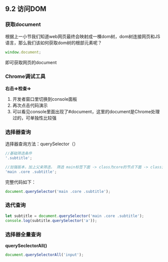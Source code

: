 ## 9.2 访问DOM

### 获取document

根据上一小节我们知道web网页最终会映射成一棵dom树，dom树连接网页和JS语言，那么我们该如何获取dom树的根部元素呢？

```js
window.document;
```

即可获取网页的document

### Chrome调试工具

**右击=>检查=>**

1. 开发者窗口里切换到console面板
2. 再次点击代码演示
3. 可以看见console里面出现了#document，这里的document是Chrome处理过的，可单独性比较强

### 选择器查询

选择器查询方法：querySelector（）

```js
//基础筛选条件
'.subtitle';

//加强版本，加上父亲筛选， 筛选 main标签下面 -> class为core的节点下面 -> class为subtitle的节点
'main .core .subtitle';
```

完整代码如下：

```js
document.querySelector('main .core .subtitle');
```

### 迭代查询

```js
let subtitle = document.querySelector('main .core .subtitle');
console.log(subtitle.querySelector('a'));
```

### 选择器全量查询

**querySeclectorAll()**

```js
document.querySelectorAll('input');
```

